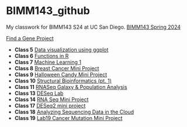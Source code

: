 # BIMM143_github
My classwork for BIMM143 S24 at UC San Diego. 
[BIMM143 Spring 2024](https://bioboot.github.io/bimm143_S24/schedule/)

[Find a Gene Project](https://github.com/lilithsadil/BIMM143_github/blob/main/Find%20a%20Gene/Find_a_Gene_Project__BIMM_143.pdf)

- **Class 5** [Data visualization using ggplot](https://github.com/lilithsadil/bimm143_github/blob/main/Class05/Class05.pdf)
- **Class 6** [Functions in R](https://github.com/lilithsadil/BIMM143_github/blob/main/Class06/Class06.md)
- **Class 7** [Machine Learning 1](https://github.com/lilithsadil/BIMM143_github/blob/main/Class07/Class%207-%20Machine%20Learning%201.md)
- **Class 8** [Breast Cancer Mini Project](https://github.com/lilithsadil/BIMM143_github/blob/main/Class08/Class08.md)
- **Class 9** [Halloween Candy Mini Project](https://github.com/lilithsadil/BIMM143_github/blob/main/Class09/Class09.md)
- **Class 10** [Structural Bioinformatics (pt. 1)](https://github.com/lilithsadil/BIMM143_github/blob/main/Class10/Classs-10.pdf)
- **Class 11** [RNASeq Galaxy & Population Analysis](https://github.com/lilithsadil/BIMM143_github/blob/main/Class11/Class-11-Homework.pdf)
- **Class 13** [DESeq Lab](https://github.com/lilithsadil/BIMM143_github/blob/main/Class13/Class%2013.md)
- **Class 14** [RNA Seq Mini Project](https://github.com/lilithsadil/BIMM143_github/blob/main/Class14/Class%2014.md)
- **Class 17** [DESeq2 mini project](https://github.com/lilithsadil/BIMM143_github/blob/main/Class17/Class%2017%20Extra%20Credit.md)
- **Class 18** [Analyzing Sequencing Data in the Cloud](https://github.com/lilithsadil/BIMM143_github/blob/main/Class18/Class%2018.md)
- **Class 19** [Lab19 Cancer Mutation Mini Project]()

